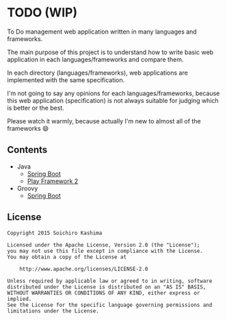 # TODO (WIP)

To Do management web application written in many languages and frameworks.

The main purpose of this project is to understand how to write basic web application in each languages/frameworks and compare them.

In each directory (languages/frameworks), web applications are implemented with the same specification.

I'm not going to say any opinions for each languages/frameworks, because this web application (specification) is not always suitable for judging which is better or the best.

Please watch it warmly, because actually I'm new to almost all of the frameworks :smile:

## Contents

* Java
    * [Spring Boot](java-spring-boot)
    * [Play Framework 2](java-play)
* Groovy
    * [Spring Boot](groovy-spring-boot)

## License

    Copyright 2015 Soichiro Kashima

    Licensed under the Apache License, Version 2.0 (the "License");
    you may not use this file except in compliance with the License.
    You may obtain a copy of the License at

        http://www.apache.org/licenses/LICENSE-2.0

    Unless required by applicable law or agreed to in writing, software
    distributed under the License is distributed on an "AS IS" BASIS,
    WITHOUT WARRANTIES OR CONDITIONS OF ANY KIND, either express or implied.
    See the License for the specific language governing permissions and
    limitations under the License.
